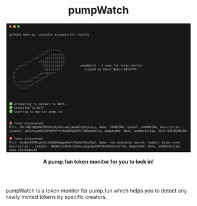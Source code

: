 <h1 align="center">pumpWatch</h1>
<p align="center">
<img src="banner.png" height="350px" width="500px">
</p>
<p align="center"><b>A pump.fun token monitor for you to lock in!</b></p>
<br><br>
<p align ="left">pumpWatch is a token monitor for pump.fun which helps you to detect any newly minted tokens by specific creators. </p>
